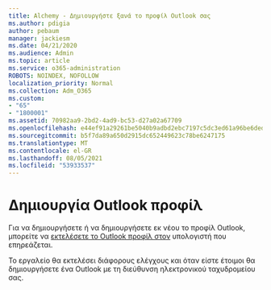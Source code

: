 ```yaml
---
title: Alchemy - Δημιουργήστε ξανά το προφίλ Outlook σας
ms.author: pdigia
author: pebaum
manager: jackiesm
ms.date: 04/21/2020
ms.audience: Admin
ms.topic: article
ms.service: o365-administration
ROBOTS: NOINDEX, NOFOLLOW
localization_priority: Normal
ms.collection: Adm_O365
ms.custom:
- "65"
- "1800001"
ms.assetid: 70982aa9-2bd2-4ad9-bc53-d27a02a67709
ms.openlocfilehash: e44ef91a29261be5040b9adbd2ebc7197c5dc3ed61a96be6deda1723bb836580
ms.sourcegitcommit: b5f7da89a650d2915dc652449623c78be6247175
ms.translationtype: MT
ms.contentlocale: el-GR
ms.lasthandoff: 08/05/2021
ms.locfileid: "53933537"
---
```

# <a name="create-an-outlook-profile"></a>Δημιουργία Outlook προφίλ

Για να δημιουργήσετε ή να δημιουργήσετε εκ νέου το προφίλ Outlook, μπορείτε να [εκτελέσετε το Outlook προφίλ στον](https://aka.ms/SaRA-OutlookSetupProfile-Alchemy) υπολογιστή που επηρεάζεται.

Το εργαλείο θα εκτελέσει διάφορους ελέγχους και όταν είστε έτοιμοι θα δημιουργήσετε ένα Outlook με τη διεύθυνση ηλεκτρονικού ταχυδρομείου σας.
